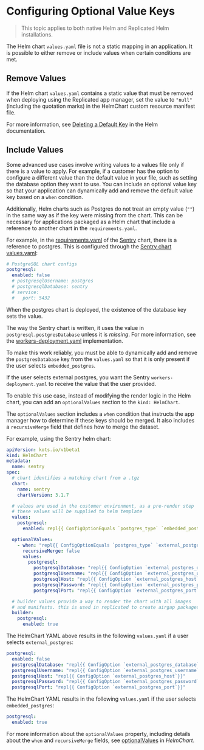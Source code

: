 # Configuring Optional Value Keys

> This topic applies to both native Helm and Replicated Helm installations.

The Helm chart `values.yaml` file is not a static mapping in an application.
It is possible to either remove or include values when certain conditions are met.

## Remove Values

If the Helm chart `values.yaml` contains a static value that must be removed when deploying using the Replicated app manager, set the value to `"null"` (including the quotation marks) in the HelmChart custom resource manifest file.

For more information, see [Deleting a Default Key](https://helm.sh/docs/chart_template_guide/values_files/#deleting-a-default-key) in the Helm documentation.

## Include Values

Some advanced use cases involve writing values to a values file only if there is a value to apply. For example, if a customer has the option to configure a different value than the default value in your file, such as setting the database option they want to use. You can include an optional value key so that your application can dynamically add and remove the default value key based on a `when` condition.

Additionally, Helm charts such as Postgres do not treat an empty value (`""`) in the same way as if the key were missing from the chart. This can be necessary for applications packaged as a Helm chart that include a reference to another chart in the `requirements.yaml`.

For example, in the [requirements.yaml](https://github.com/helm/charts/blob/e64112e0913db99227926b49fa0ae59158c9c9d9/stable/sentry/requirements.yaml) of the [Sentry](https://github.com/helm/charts/tree/master/stable/sentry) chart, there is a reference to postgres. This is configured through the [Sentry chart values.yaml](https://github.com/helm/charts/blob/e64112e0913db99227926b49fa0ae59158c9c9d9/stable/sentry/values.yaml#L192):

```yaml
# PostgreSQL chart configs
postgresql:
  enabled: false
  # postgresqlUsername: postgres
  # postgresqlDatabase: sentry
  # service:
  #   port: 5432
```

When the postgres chart is deployed, the existence of the database key sets the value.  

The way the Sentry chart is written, it uses the value in `postgresql.postgresDatabase` unless it is *missing*. For more information, see the [workers-deployment.yaml](https://github.com/helm/charts/blob/e64112e0913db99227926b49fa0ae59158c9c9d9/stable/sentry/templates/workers-deployment.yaml#L80) implementation.

To make this work reliably, you must be able to dynamically add and remove the `postgresDatabase` key from the `values.yaml` so that it is only present if the user selects `embedded_postgres`.

If the user selects external postgres, you want the Sentry `workers-deployment.yaml` to receive the value that the user provided.

To enable this use case, instead of modifying the render logic in the Helm chart, you can add an `optionalValues` section to the `kind: HelmChart`.

The `optionalValues` section includes a `when` condition that instructs the app manager how to determine if these keys should be merged. It also includes a `recursiveMerge` field that defines how to merge the dataset.

For example, using the Sentry helm chart:

```yaml
apiVersion: kots.io/v1beta1
kind: HelmChart
metadata:
  name: sentry
spec:
  # chart identifies a matching chart from a .tgz
  chart:
    name: sentry
    chartVersion: 3.1.7

  # values are used in the customer environment, as a pre-render step
  # these values will be supplied to helm template
  values:
    postgresql:
      enabled: repl{{ ConfigOptionEquals `postgres_type` `embedded_postgres`}}

  optionalValues:
    - when: "repl{{ ConfigOptionEquals `postgres_type` `external_postgres`}}"
      recursiveMerge: false
      values:
        postgresql:
          postgresqlDatabase: "repl{{ ConfigOption `external_postgres_database`}}"
          postgresqlUsername: "repl{{ ConfigOption `external_postgres_username`}}"
          postgresqlHost: "repl{{ ConfigOption `external_postgres_host`}}"
          postgresqlPassword: "repl{{ ConfigOption `external_postgres_password`}}"
          postgresqlPort: "repl{{ ConfigOption `external_postgres_port`}}"

  # builder values provide a way to render the chart with all images
  # and manifests. this is used in replicated to create airgap packages
  builder:
    postgresql:
      enabled: true
```

The HelmChart YAML above results in the following `values.yaml` if a user selects `external_postgres`:

```yaml
postgresql:
  enabled: false
  postgresqlDatabase: "repl{{ ConfigOption `external_postgres_database`}}"
  postgresqlUsername: "repl{{ ConfigOption `external_postgres_username`}}"
  postgresqlHost: "repl{{ ConfigOption `external_postgres_host`}}"
  postgresqlPassword: "repl{{ ConfigOption `external_postgres_password`}}"
  postgresqlPort: "repl{{ ConfigOption `external_postgres_port`}}"
```

The HelmChart YAML results in the following `values.yaml` if the user selects `embedded_postgres`:

```yaml
postgresql:
  enabled: true
```
For more information about the `optionalValues` property, including details about the `when` and `recursiveMerge` fields, see [optionalValues](/reference/custom-resource-helmchart#optionalvalues) in _HelmChart_.
